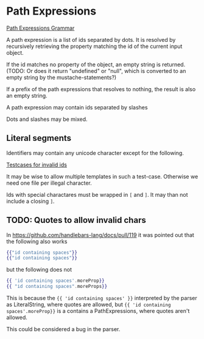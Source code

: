 # Path Expressions

[Path Expressions Grammar](../handlebars.grammar#PathExpressions)

A path expression is a list of ids separated by dots. It is resolved by recursively retrieving the property matching the id
of the current input object.

[](./path-expression-dots.hb-spec.json)

If the id matches no property of the object, an empty string is returned. (TODO: Or does it return "undefined" or "null", which is
converted to an empty string by the mustache-statements?)

[](./path-expression-resolves-to-nothing.hb-spec.json)

If a prefix of the path expressions that resolves to nothing, the result is also an empty string.

[](./path-expression-too-long.hb-spec.json)

A path expression may contain ids separated by slashes

[](./path-expression-slashes.hb-spec.json)

Dots and slashes may be mixed.

[](./path-expression-dots-and-slashes.hb-spec.json)

## Literal segments

Identifiers may contain any unicode character except for the following.

[Testcases for invalid ids](./invalid-ids/)

It may be wise to allow multiple templates in such a test-case. Otherwise we need one file per illegal character.

Ids with special charactares must be wrapped in `[` and `]`. It may than not include a closing `]`.

[](./id-in-square-brackets.hb-spec.json)

[](./id-)

## TODO: Quotes to allow invalid chars

In https://github.com/handlebars-lang/docs/pull/119 it was pointed out that the following also works

```handlebars
{{"id containing spaces"}}
{{"id containing spaces"}}
```

but the following does not

```handlebars
{{ 'id containing spaces'.moreProp}}
{{ "id containing spaces".moreProps}}
```

This is because the `{{ 'id containing spaces' }}` interpreted by the parser as LiteralString, where quotes are allowed, but
`{{ 'id containing spaces'.moreProp}}` is a contains a PathExpressions, where quotes aren't allowed.

This could be considered a bug in the parser.
